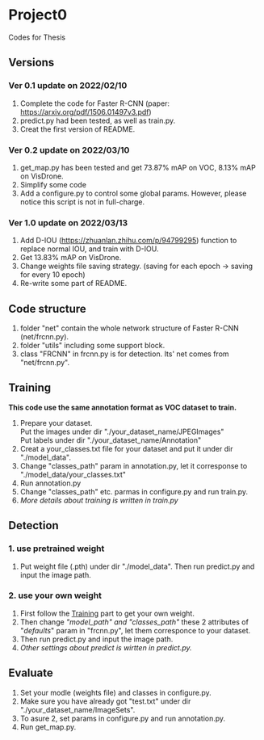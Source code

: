 # Project0
Codes for Thesis

## Versions
### Ver 0.1  update on 2022/02/10
1. Complete the code for Faster R-CNN (paper: https://arxiv.org/pdf/1506.01497v3.pdf)
2. predict.py had been tested, as well as train.py.
3. Creat the first version of README.

### Ver 0.2  update on 2022/03/10
1. get_map.py has been tested and get 73.87% mAP on VOC, 8.13% mAP on VisDrone.
2. Simplify some code
3. Add a configure.py to control some global params. However, please notice this script is not in full-charge.

### Ver 1.0 update on 2022/03/13
1. Add D-IOU (https://zhuanlan.zhihu.com/p/94799295) function to replace normal IOU, and train with D-IOU.
2. Get 13.83% mAP on VisDrone.
3. Change weights file saving strategy. (saving for each epoch -> saving for every 10 epoch)
4. Re-write some part of README.

## Code structure
1. folder "net" contain the whole network structure of Faster R-CNN (net/frcnn.py).
2. folder "utils" including some support block.
3. class "FRCNN" in frcnn.py is for detection. Its' net comes from "net/frcnn.py".


## Training
__This code use the same annotation format as VOC dataset to train.__
1. Prepare your dataset.  
   Put the images under dir "./your_dataset_name/JPEGImages"  
   Put labels under dir "./your_dataset_name/Annotation"
2. Creat a your_classes.txt file for your dataset and put it under dir "./model_data".
3. Change "classes_path" param in annotation.py, let it corresponse to "./model_data/your_classes.txt"
4. Run annotation.py
5. Change "classes_path" etc. parmas in configure.py and run train.py.
6. _More details about training is written in train.py_

## Detection
### 1. use pretrained weight
1. Put weight file (.pth) under dir "./model_data". Then run predict.py and input the image path.
### 2. use your own weight
1. First follow the [Training](#Training) part to get your own weight.
2. Then change _"model_path" and "classes_path"_ these 2 attributes of "_defaults_" param in "frcnn.py", let them corresponce to your dataset.
3. Then run predict.py and input the image path.
4. _Other settings about predict is wirtten in predict.py._

## Evaluate
1. Set your modle (weights file) and classes in configure.py.  
2. Make sure you have already got "test.txt" under dir "./your_dataset_name/ImageSets".  
3. To asure 2, set params in configure.py and run annotation.py.  
4. Run get_map.py.  
